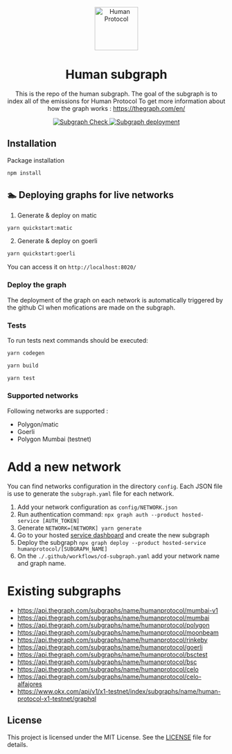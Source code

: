 <p align="center">
  <a href="https://www.humanprotocol.org/" target="blank"><img src="https://s2.coinmarketcap.com/static/img/coins/64x64/10347.png" width="100" alt="Human Protocol" /></a>
</p>

[circleci-image]: https://img.shields.io/circleci/build/github/nestjs/nest/master?token=abc123def456
[circleci-url]: https://circleci.com/gh/nestjs/nest

<h1 align="center">Human subgraph</h1>
<p align="center">This is the repo of the human subgraph.
The goal of the subgraph is to index all of the emissions for Human Protocol
To get more information about how the graph works : 
<a href="https://thegraph.com/en/">https://thegraph.com/en/</a>
</p>

<p align="center">
  <a href="https://github.com/humanprotocol/human-protocol/actions/workflows/ci-test-subgraph.yaml">
    <img src="https://github.com/humanprotocol/human-protocol/actions/workflows/ci-test-subgraph.yaml/badge.svg?branch=main" alt="Subgraph Check">
  </a>
  <a href="https://github.com/humanprotocol/human-protocol/actions/workflows/cd-subgraph.yaml">
    <img src="https://github.com/humanprotocol/human-protocol/actions/workflows/cd-subgraph.yaml/badge.svg?branch=main" alt="Subgraph deployment">
  </a>
</p>

## Installation

Package installation

```
npm install
```

## 🏊 Deploying graphs for live networks

1. Generate & deploy on matic

```bash
yarn quickstart:matic
```

2. Generate & deploy on goerli

```bash
yarn quickstart:goerli
```

You can access it on `http://localhost:8020/`

### Deploy the graph

The deployment of the graph on each network is automatically triggered by the github CI when mofications are made on the subgraph.

### Tests

To run tests next commands should be executed:

```bash
yarn codegen

yarn build

yarn test
```

### Supported networks

Following networks are supported :

- Polygon/matic
- Goerli
- Polygon Mumbai (testnet)

# Add a new network

You can find networks configuration in the directory `config`. Each JSON file is use to generate the `subgraph.yaml` file for each network.

1. Add your network configuration as `config/NETWORK.json`
2. Run authentication command: `npx graph auth --product hosted-service [AUTH_TOKEN]`
3. Generate `NETWORK=[NETWORK] yarn generate`
4. Go to your hosted [service dashboard](https://thegraph.com/hosted-service/dashboard) and create the new subgraph
5. Deploy the subgraph `npx graph deploy --product hosted-service humanprotocol/[SUBGRAPH_NAME]`
6. On the `./.github/workflows/cd-subgraph.yaml` add your network name and graph name.

# Existing subgraphs

- https://api.thegraph.com/subgraphs/name/humanprotocol/mumbai-v1
- https://api.thegraph.com/subgraphs/name/humanprotocol/mumbai
- https://api.thegraph.com/subgraphs/name/humanprotocol/polygon
- https://api.thegraph.com/subgraphs/name/humanprotocol/moonbeam
- https://api.thegraph.com/subgraphs/name/humanprotocol/rinkeby
- https://api.thegraph.com/subgraphs/name/humanprotocol/goerli
- https://api.thegraph.com/subgraphs/name/humanprotocol/bsctest
- https://api.thegraph.com/subgraphs/name/humanprotocol/bsc
- https://api.thegraph.com/subgraphs/name/humanprotocol/celo
- https://api.thegraph.com/subgraphs/name/humanprotocol/celo-alfajores
- https://www.okx.com/api/v1/x1-testnet/index/subgraphs/name/human-protocol-x1-testnet/graphql

## License

This project is licensed under the MIT License. See the [LICENSE](https://github.com/humanprotocol/human-protocol/blob/main/LICENSE) file for details.
